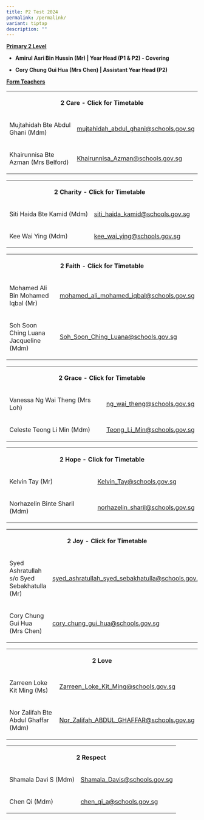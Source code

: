 ```yaml
---
title: P2 Test 2024
permalink: /permalink/
variant: tiptap
description: ""
---
```

<p><strong><u>Primary 2 Level</u></strong></p><ul data-tight="true" class="tight"><li><p><strong>Amirul Asri Bin Hussin (Mr) | Year Head (P1 &amp; P2) - Covering</strong></p></li><li><p><strong>Cory Chung Gui Hua (Mrs Chen) | Assistant Year Head (P2)</strong></p></li></ul><p></p><p><strong><u>Form Teachers</u></strong></p><table><tbody><tr><th rowspan="1" colspan="2"><p>2 Care - Click for Timetable</p></th></tr><tr><td rowspan="1" colspan="1"><p>Mujtahidah Bte Abdul Ghani (Mdm)</p></td><td rowspan="1" colspan="1"><p><a href="mailto:mujtahidah_abdul_ghani@schools.gov.sg" rel="noopener noreferrer nofollow" target="_blank">mujtahidah_abdul_ghani@schools.gov.sg</a></p></td></tr><tr><td rowspan="1" colspan="1"><p>Khairunnisa Bte Azman (Mrs Belford)</p></td><td rowspan="1" colspan="1"><p><a href="mailto:Khairunnisa_Azman@schools.gov.sg" rel="noopener noreferrer nofollow" target="_blank">Khairunnisa_Azman@schools.gov.sg</a></p></td></tr></tbody></table><p></p><table><tbody><tr><th rowspan="1" colspan="2"><p>2 Charity - Click for Timetable</p></th></tr><tr><td rowspan="1" colspan="1"><p>Siti Haida Bte Kamid (Mdm)</p></td><td rowspan="1" colspan="1"><p><a href="mailto:siti_haida_kamid@schools.gov.sg" rel="noopener noreferrer nofollow" target="_blank">siti_haida_kamid@schools.gov.sg</a></p></td></tr><tr><td rowspan="1" colspan="1"><p>Kee Wai Ying (Mdm)</p></td><td rowspan="1" colspan="1"><p><a href="mailto:kee_wai_ying@schools.gov.sg" rel="noopener noreferrer nofollow" target="_blank">kee_wai_ying@schools.gov.sg</a></p></td></tr></tbody></table><p></p><table><tbody><tr><th rowspan="1" colspan="2"><p>2 Faith - Click for Timetable</p></th></tr><tr><td rowspan="1" colspan="1"><p>Mohamed Ali Bin Mohamed Iqbal (Mr)</p></td><td rowspan="1" colspan="1"><p><a href="mailto:mohamed_ali_mohamed_iqbal@schools.gov.sg" rel="noopener noreferrer nofollow" target="_blank">mohamed_ali_mohamed_iqbal@schools.gov.sg</a></p></td></tr><tr><td rowspan="1" colspan="1"><p>Soh Soon Ching Luana Jacqueline (Mdm)</p></td><td rowspan="1" colspan="1"><p><a href="mailto:Soh_Soon_Ching_Luana@schools.gov.sg" rel="noopener noreferrer nofollow" target="_blank">Soh_Soon_Ching_Luana@schools.gov.sg</a></p></td></tr></tbody></table><p></p><table><tbody><tr><th rowspan="1" colspan="2"><p>2 Grace - Click for Timetable</p></th></tr><tr><td rowspan="1" colspan="1"><p>Vanessa Ng Wai Theng (Mrs Loh)</p></td><td rowspan="1" colspan="1"><p><a href="mailto:ng_wai_theng@schools.gov.sg" rel="noopener noreferrer nofollow" target="_blank">ng_wai_theng@schools.gov.sg</a></p></td></tr><tr><td rowspan="1" colspan="1"><p>Celeste Teong Li Min (Mdm)</p></td><td rowspan="1" colspan="1"><p><a href="mailto:Teong_Li_Min@schools.gov.sg" rel="noopener noreferrer nofollow" target="_blank">Teong_Li_Min@schools.gov.sg</a></p></td></tr></tbody></table><p></p><table><tbody><tr><th rowspan="1" colspan="2"><p>2 Hope - Click for Timetable</p></th></tr><tr><td rowspan="1" colspan="1"><p>Kelvin Tay (Mr)</p></td><td rowspan="1" colspan="1"><p><a href="mailto:Kelvin_Tay@schools.gov.sg" rel="noopener noreferrer nofollow" target="_blank">Kelvin_Tay@schools.gov.sg</a></p></td></tr><tr><td rowspan="1" colspan="1"><p>Norhazelin Binte Sharil (Mdm)</p></td><td rowspan="1" colspan="1"><p><a href="mailto:norhazelin_sharil@schools.gov.sg" rel="noopener noreferrer nofollow" target="_blank">norhazelin_sharil@schools.gov.sg</a></p></td></tr></tbody></table><p></p><table><tbody><tr><th rowspan="1" colspan="2"><p>2 Joy - Click for Timetable</p></th></tr><tr><td rowspan="1" colspan="1"><p>Syed Ashratullah s/o Syed Sebakhatulla (Mr)</p></td><td rowspan="1" colspan="1"><p><a href="mailto:syed_ashratullah_syed_sebakhatulla@schools.gov.sg" rel="noopener noreferrer nofollow" target="_blank">syed_ashratullah_syed_sebakhatulla@schools.gov.sg</a></p></td></tr><tr><td rowspan="1" colspan="1"><p>Cory Chung Gui Hua (Mrs Chen)</p></td><td rowspan="1" colspan="1"><p><a href="mailto:cory_chung_gui_hua@schools.gov.sg" rel="noopener noreferrer nofollow" target="_blank">cory_chung_gui_hua@schools.gov.sg</a></p></td></tr></tbody></table><p></p><table><tbody><tr><th rowspan="1" colspan="2"><p>2 Love</p></th></tr><tr><td rowspan="1" colspan="1"><p>Zarreen Loke Kit Ming (Ms)</p></td><td rowspan="1" colspan="1"><p><a href="mailto:Zarreen_Loke_Kit_Ming@schools.gov.sg" rel="noopener noreferrer nofollow" target="_blank">Zarreen_Loke_Kit_Ming@schools.gov.sg</a></p></td></tr><tr><td rowspan="1" colspan="1"><p>Nor Zalifah Bte Abdul Ghaffar (Mdm)</p></td><td rowspan="1" colspan="1"><p><a href="mailto:Nor_Zalifah_ABDUL_GHAFFAR@schools.gov.sg" rel="noopener noreferrer nofollow" target="_blank">Nor_Zalifah_ABDUL_GHAFFAR@schools.gov.sg</a></p></td></tr></tbody></table><p></p><table><tbody><tr><th rowspan="1" colspan="2"><p>2 Respect</p></th></tr><tr><td rowspan="1" colspan="1"><p>Shamala Davi S (Mdm)</p></td><td rowspan="1" colspan="1"><p><a href="mailto:Shamala_Davis@schools.gov.sg" rel="noopener noreferrer nofollow" target="_blank">Shamala_Davis@schools.gov.sg</a></p></td></tr><tr><td rowspan="1" colspan="1"><p>Chen Qi (Mdm)</p></td><td rowspan="1" colspan="1"><p><a href="mailto:chen_qi_a@schools.gov.sg" rel="noopener noreferrer nofollow" target="_blank">chen_qi_a@schools.gov.sg</a></p></td></tr></tbody></table><p></p>